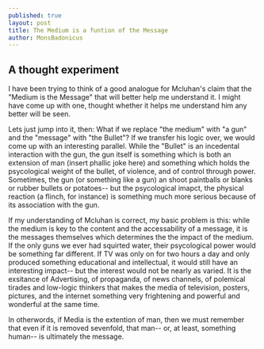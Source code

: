```yaml
---
published: true
layout: post
title: The Medium is a funtion of the Message
author: MonsBadonicus
---
```


## A thought experiment

I have been trying to think of a good analogue for Mcluhan's claim that the "Medium is the Message" that will better help me understand it. I might have come up with one, thought whether it helps me understand him any better will be seen. 

Lets just jump into it, then: What if we replace "the medium" with "a gun" and the "message" with "the Bullet"? If we transfer his logic over, we would come up with an interesting parallel. While the "Bullet" is an incedental interaction with the gun, the gun itself is something which is both an extension of man (insert phallic joke here) and something which holds the psycological weight of the bullet, of violence, and of control through power. Sometimes, the gun (or something like a gun) an shoot paintballs or blanks or rubber bullets or potatoes-- but the psycological imapct, the physical reaction (a flinch, for instance) is something much more serious because of its association with the gun.

If my understanding of Mcluhan is correct, my basic problem is this: while the medium is key to the content and the accessability of a message, it is the messages themselves which determines the the impact of the medium. If the only guns we ever had squirted water, their psycological power would be something far different. If TV was only on for two hours a day and only produced something educational and intellectual, it would still have an interesting impact-- but the interest would not be nearly as varied. It is the exsitance of Advertising, of propaganda, of news channels, of polemical tirades and low-logic thinkers that makes the media of television, posters, pictures, and the internet something very frightening and powerful and wonderful at the same time. 

In otherwords, if Media is the extention of man, then we must remember that even if it is removed sevenfold, that man-- or, at least, something human-- is ultimately the message. 